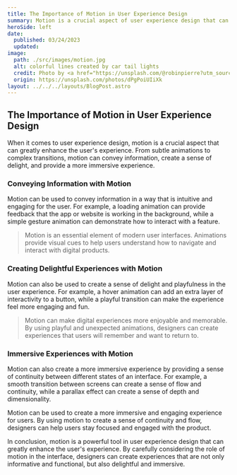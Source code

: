 ```yaml
---
title: The Importance of Motion in User Experience Design
summary: Motion is a crucial aspect of user experience design that can greatly enhance the user's experience. How motion can make the experience more engaging, intuitive, and memorable?
heroSide: left
date:
  published: 03/24/2023
  updated:
image:
  path: ./src/images/motion.jpg
  alt: colorful lines created by car tail lights
  credit: Photo by <a href="https://unsplash.com/@robinpierre?utm_source=unsplash&utm_medium=referral&utm_content=creditCopyText">Robin Pierre</a> on <a href="https://unsplash.com/photos/dPgPoiUIiXk?utm_source=unsplash&utm_medium=referral&utm_content=creditCopyText">Unsplash</a>
  origin: https://unsplash.com/photos/dPgPoiUIiXk
layout: ../../../layouts/BlogPost.astro
---
```


## The Importance of Motion in User Experience Design

When it comes to user experience design, motion is a crucial aspect that can greatly enhance the user's experience. From subtle animations to complex transitions, motion can convey information, create a sense of delight, and provide a more immersive experience.

### Conveying Information with Motion

Motion can be used to convey information in a way that is intuitive and engaging for the user. For example, a loading animation can provide feedback that the app or website is working in the background, while a simple gesture animation can demonstrate how to interact with a feature.

> Motion is an essential element of modern user interfaces. Animations provide visual cues to help users understand how to navigate and interact with digital products.

### Creating Delightful Experiences with Motion

Motion can also be used to create a sense of delight and playfulness in the user experience. For example, a hover animation can add an extra layer of interactivity to a button, while a playful transition can make the experience feel more engaging and fun.

> Motion can make digital experiences more enjoyable and memorable. By using playful and unexpected animations, designers can create experiences that users will remember and want to return to.

### Immersive Experiences with Motion

Motion can also create a more immersive experience by providing a sense of continuity between different states of an interface. For example, a smooth transition between screens can create a sense of flow and continuity, while a parallax effect can create a sense of depth and dimensionality.

Motion can be used to create a more immersive and engaging experience for users. By using motion to create a sense of continuity and flow, designers can help users stay focused and engaged with the product.

In conclusion, motion is a powerful tool in user experience design that can greatly enhance the user's experience. By carefully considering the role of motion in the interface, designers can create experiences that are not only informative and functional, but also delightful and immersive.
